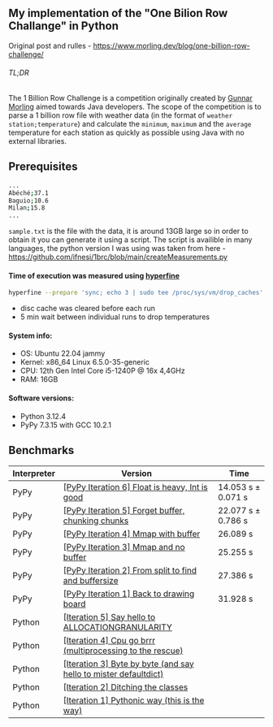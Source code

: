## My implementation of the "One Bilion Row Challange" in Python

Original post and rulles - https://www.morling.dev/blog/one-billion-row-challenge/

###### TL;DR
The 1 Billion Row Challenge is a competition originally created by [Gunnar Morling](https://github.com/gunnarmorling) aimed towards Java developers. 
The scope of the competition is to parse a 1 billion row file with weather data (in the format of `weather station;temperature`) and 
calculate the `minimum`, `maximum` and the `average` temperature for each station as quickly as possible using Java with no external libraries.

## Prerequisites
```bash
...
Abéché;37.1
Baguio;10.6
Milan;15.8
...
```
`sample.txt` is the file with the data, it is around 13GB large so in order to obtain it you can generate it using a script.
The script is availible in many languages, the python version I was using was taken from here - https://github.com/ifnesi/1brc/blob/main/createMeasurements.py

#### Time of execution was measured using [hyperfine](https://github.com/sharkdp/hyperfine)
```bash
hyperfine --prepare 'sync; echo 3 | sudo tee /proc/sys/vm/drop_caches' --runs 3 'pypy3 file.py'
```
* disc cache was cleared before each run
* 5 min wait between individual runs to drop temperatures

#### System info:
* OS: Ubuntu 22.04 jammy
* Kernel: x86_64 Linux 6.5.0-35-generic
* CPU: 12th Gen Intel Core i5-1240P @ 16x 4,4GHz
* RAM: 16GB
#### Software versions:
* Python 3.12.4
* PyPy 7.3.15 with GCC 10.2.1

## Benchmarks
| Interpreter | Version | Time |
| ----------- | ------ | ---- |
| PyPy | [[PyPy Iteration 6] Float is heavy, Int is good](https://github.com/v-fol/1brc/blob/031f877e94ba70647828435950fe853d1b9770b6/calculate_average_mmap_pypy_int.py) | 14.053 s ±  0.071 s |
| PyPy | [[PyPy Iteration 5] Forget buffer, chunking chunks](https://github.com/v-fol/1brc/blob/ffc55f4ff4ace3fcc6df70aaef69006366b0dd29/calculate_average_mmap_pypy.py) | 22.077 s ±  0.786 s |
| PyPy | [[PyPy Iteration 4] Mmap with buffer](https://github.com/v-fol/1brc/blob/df5756213758d6b522ab9c7dd9d5fae981a7c120/calculate_average_mmap_pypy.py) | 26.089 s |
| PyPy | [[PyPy Iteration 3] Mmap and no buffer](https://github.com/v-fol/1brc/blob/64687458dd68ef19d9f6b8573af8cbf1c2ddd285/calculate_average_mmap_pypy.py) | 25.255 s |
| PyPy | [[PyPy Iteration 2] From split to find and buffersize](https://github.com/v-fol/1brc/blob/05deb6f17156e069e67240a2ecd0663febdc6827/calculate_average_pypy.py) | 27.386 s |
| PyPy | [[PyPy Iteration 1] Back to drawing board](https://github.com/v-fol/1brc/blob/96e20767567d03ee744cf6ae6f8c2ee54270bd88/calculate_average_pypy.py) | 31.928 s |
| Python | [[Iteration 5] Say hello to ALLOCATIONGRANULARITY](https://github.com/v-fol/1brc/blob/fea65037f7b62c1bc17e9bc1172cd8818a2f8a38/calculate_average.py) |  |
| Python | [[Iteration 4] Cpu go brrr (multiprocessing to the rescue)](https://github.com/v-fol/1brc/blob/df3ba9d7b19462af0598dd52f5bd57f11e2191ee/calculate_average.py) |  |
| Python | [[Iteration 3] Byte by byte (and say hello to mister defaultdict)](https://github.com/v-fol/1brc/blob/dd9f1f5e40e087f0fb66a25d28da2d0f26828962/calculate_average.py) |  |
| Python | [[Iteration 2] Ditching the classes](https://github.com/v-fol/1brc/blob/2655e3e34e18a1115ed196fca80e59d684efe517/calculate_average.py) |  |
| Python | [[Iteration 1] Pythonic way (this is the way)](https://github.com/v-fol/1brc/blob/9f960155bb1d9c6e1a4157bf2c82e477b125ff93/calculate_average.py) |  |

